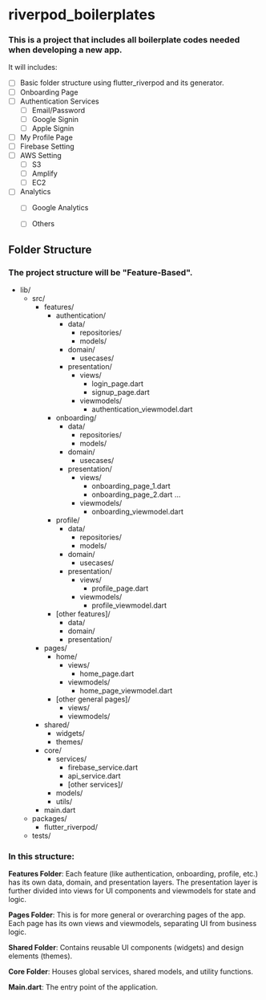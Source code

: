 # riverpod_boilerplates

### This is a project that includes all boilerplate codes needed when developing a new app.

It will includes:  
- [ ] Basic folder structure using flutter_riverpod and its generator.  
- [ ] Onboarding Page
- [ ] Authentication Services
  - [ ] Email/Password
  - [ ] Google Signin
  - [ ] Apple Signin
- [ ] My Profile Page
- [ ] Firebase Setting
- [ ] AWS Setting
  - [ ] S3
  - [ ] Amplify
  - [ ] EC2
- [ ] Analytics
  - [ ] Google Analytics
  - [ ] Others


## Folder Structure

### The project structure will be "Feature-Based". 


- lib/
  - src/
    - features/
      - authentication/
        - data/
          - repositories/
          - models/
        - domain/
          - usecases/
        - presentation/
          - views/
            - login_page.dart
            - signup_page.dart
          - viewmodels/
            - authentication_viewmodel.dart
      - onboarding/
        - data/
          - repositories/
          - models/
        - domain/
          - usecases/
        - presentation/
          - views/
            - onboarding_page_1.dart
            - onboarding_page_2.dart
            ...
          - viewmodels/
            - onboarding_viewmodel.dart
      - profile/
        - data/
          - repositories/
          - models/
        - domain/
          - usecases/
        - presentation/
          - views/
            - profile_page.dart
          - viewmodels/
            - profile_viewmodel.dart
      - [other features]/
        - data/
        - domain/
        - presentation/
    - pages/
      - home/
        - views/
          - home_page.dart
        - viewmodels/
          - home_page_viewmodel.dart
      - [other general pages]/
        - views/
        - viewmodels/
    - shared/
      - widgets/
      - themes/
    - core/
      - services/
        - firebase_service.dart
        - api_service.dart
        - [other services]/
      - models/
      - utils/
    - main.dart
  - packages/
    - flutter_riverpod/
  - tests/

### In this structure:

**Features Folder**: Each feature (like authentication, onboarding, profile, etc.) has its own data, domain, and presentation layers. The presentation layer is further divided into views for UI components and viewmodels for state and logic.

**Pages Folder**: This is for more general or overarching pages of the app. Each page has its own views and viewmodels, separating UI from business logic.

**Shared Folder**: Contains reusable UI components (widgets) and design elements (themes).

**Core Folder**: Houses global services, shared models, and utility functions.

**Main.dart**: The entry point of the application.

